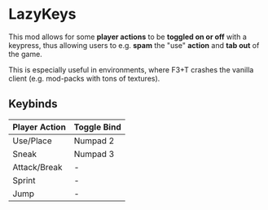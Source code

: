 # LazyKeys

This mod allows for some **player actions** to be **toggled on or off** with a keypress,
thus allowing users to e.g. **spam** the "use" **action** and **tab out** of the game.

This is especially useful in environments, where F3+T crashes the vanilla client
(e.g. mod-packs with tons of textures).

## Keybinds

| Player Action | Toggle Bind |
|---------------|-------------|
| Use/Place     | Numpad 2    |
| Sneak         | Numpad 3    |
| Attack/Break  | -           |
| Sprint        | -           |
| Jump          | -           |
